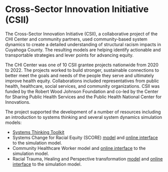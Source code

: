 # Cross-Sector Innovation Initiative (CSII)

The Cross-Sector Innovation Initiative (CSII), a collaborative project of the CHI Center and community partners, used community-based system dynamics to create a detailed understanding of structural racism impacts in Cuyahoga County. The resulting models are helping  identify actionable and transportable strategies and lever points for advancing equity.

The CHI Center was one of 10 CSII grantee projects nationwide from 2020 to 2022. The projects worked to build stronger, sustainable connections to better meet the goals and needs of the people they serve and ultimately improve health equity. Collaborations included representatives from public health, healthcare, social services, and community organizations. CSII was funded by the Robert Wood Johnson Foundation and co-led by the Center for Sharing Public Health Services and the Public Health National Center for Innovations.

The project supported the development of a number of resources including an introduction to systems thinking and several system dynamics simulation models: 

* [Systems Thinking Toolkit](https://github.com/CBSDLab/CSII/blob/main/CSII%20Systems%20Thinking%20Toolkit%20v6.pdf)
* Systems Change for Racial Equity (SCORE) [model](https://github.com/CBSDLab/CSII/blob/peterhovmand-content-additions-01/CSII%20model%20brief%202%20October%2025%2C%202021%20v1.pdf) and [online interface](https://exchange.iseesystems.com/public/psh/score/index.html#page1) to the simulation model.
* Community Healthcare Worker model and [online interface](https://exchange.iseesystems.com/public/psh/community-health-worker/index.html#page1) to the simulation model. 
* Racial Trauma, Healing and Perspective transformation [model](https://github.com/CBSDLab/CSII/blob/peterhovmand-content-additions-01/Models/Racial%20Trauma%2C%20Healing%2C%20and%20Perspective%20Transformation/Perspective-transformation.png) and [online interface](https://exchange.iseesystems.com/public/psh/perspective-transformation/index.html#page1) to the simulation model.
